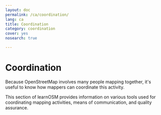 ```yaml
---
layout: doc
permalink: /ca/coordination/
lang: ca
title: Coordination
category: coordination
cover: yes
nosearch: true

---
```


Coordination
============


Because OpenStreetMap involves many people mapping together, it's useful to know how mappers can coordinate this activity.

This section of learnOSM provides information on various tools used for coordinating mapping activities, means of communication, and quality assurance.
